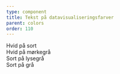 ```yaml
---
type: component
title: Tekst på datavisualiseringsfarver
parent: colors
order: 110
---
```


<div class="color-row-container">
  <div class="row color-row">
    <div class="col-12 col-md-6">
      <div class="color-container-small color-black mt-0">
        <div class="color-text-container">
          <span class="text-white">Hvid på sort</span>
        </div>
      </div>
      <div class="color-container-small color-gray-medium-dark">
        <div class="color-text-container">
          <span class="text-white">Hvid på mørkegrå</span>
        </div>
      </div>
      <div class="color-container-small color-gray-light">
        <div class="color-text-container">
          <span class="text-black">Sort på lysegrå</span>
        </div>
      </div>
      <div class="color-container-small color-gray-pale">
        <div class="color-text-container">
          <span class="text-black">Sort på grå</span>
        </div>
      </div>
    </div>
  </div>
</div>
